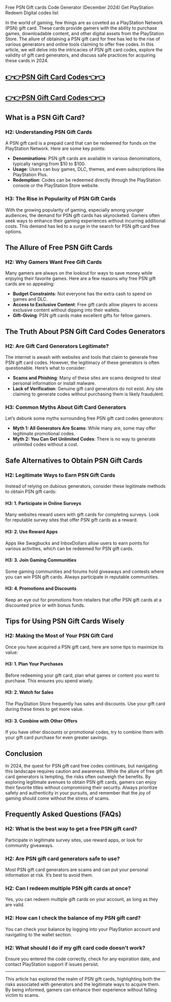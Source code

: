 Free PSN Gift cards Code Generator (December 2024) Get PlayStation Redeem Digital codes list

In the world of gaming, few things are as coveted as a PlayStation Network (PSN) gift card. These cards provide gamers with the ability to purchase games, downloadable content, and other digital assets from the PlayStation Store. The allure of obtaining a PSN gift card for free has led to the rise of various generators and online tools claiming to offer free codes. In this article, we will delve into the intricacies of PSN gift card codes, explore the validity of gift card generators, and discuss safe practices for acquiring these cards in 2024.

[👉👉PSN Gift Card Codes👈👈](https://todaylink.site/freegiftcard/)
--
[👉👉PSN Gift Card Codes👈👈](https://todaylink.site/freegiftcard/)
-


## What is a PSN Gift Card?

### H2: Understanding PSN Gift Cards

A PSN gift card is a prepaid card that can be redeemed for funds on the PlayStation Network. Here are some key points:

- **Denominations**: PSN gift cards are available in various denominations, typically ranging from $10 to $100.
- **Usage**: Users can buy games, DLC, themes, and even subscriptions like PlayStation Plus.
- **Redemption**: Codes can be redeemed directly through the PlayStation console or the PlayStation Store website.

### H3: The Rise in Popularity of PSN Gift Cards

With the growing popularity of gaming, especially among younger audiences, the demand for PSN gift cards has skyrocketed. Gamers often seek ways to enhance their gaming experiences without incurring additional costs. This demand has led to a surge in the search for PSN gift card free options.

## The Allure of Free PSN Gift Cards

### H2: Why Gamers Want Free Gift Cards

Many gamers are always on the lookout for ways to save money while enjoying their favorite games. Here are a few reasons why free PSN gift cards are so appealing:

- **Budget Constraints**: Not everyone has the extra cash to spend on games and DLC.
- **Access to Exclusive Content**: Free gift cards allow players to access exclusive content without dipping into their wallets.
- **Gift-Giving**: PSN gift cards make excellent gifts for fellow gamers.

## The Truth About PSN Gift Card Codes Generators

### H2: Are Gift Card Generators Legitimate?

The internet is awash with websites and tools that claim to generate free PSN gift card codes. However, the legitimacy of these generators is often questionable. Here’s what to consider:

- **Scams and Phishing**: Many of these sites are scams designed to steal personal information or install malware.
- **Lack of Verification**: Genuine gift card generators do not exist. Any site claiming to generate codes without purchasing them is likely fraudulent.

### H3: Common Myths About Gift Card Generators

Let’s debunk some myths surrounding free PSN gift card codes generators:

- **Myth 1: All Generators Are Scams**: While many are, some may offer legitimate promotional codes.
- **Myth 2: You Can Get Unlimited Codes**: There is no way to generate unlimited codes without a cost.

## Safe Alternatives to Obtain PSN Gift Cards

### H2: Legitimate Ways to Earn PSN Gift Cards

Instead of relying on dubious generators, consider these legitimate methods to obtain PSN gift cards:

#### H3: 1. Participate in Online Surveys

Many websites reward users with gift cards for completing surveys. Look for reputable survey sites that offer PSN gift cards as a reward.

#### H3: 2. Use Reward Apps

Apps like Swagbucks and InboxDollars allow users to earn points for various activities, which can be redeemed for PSN gift cards.

#### H3: 3. Join Gaming Communities

Some gaming communities and forums hold giveaways and contests where you can win PSN gift cards. Always participate in reputable communities.

#### H3: 4. Promotions and Discounts

Keep an eye out for promotions from retailers that offer PSN gift cards at a discounted price or with bonus funds.

## Tips for Using PSN Gift Cards Wisely

### H2: Making the Most of Your PSN Gift Card

Once you have acquired a PSN gift card, here are some tips to maximize its value:

#### H3: 1. Plan Your Purchases

Before redeeming your gift card, plan what games or content you want to purchase. This ensures you spend wisely.

#### H3: 2. Watch for Sales

The PlayStation Store frequently has sales and discounts. Use your gift card during these times to get more value.

#### H3: 3. Combine with Other Offers

If you have other discounts or promotional codes, try to combine them with your gift card purchase for even greater savings.

## Conclusion

In 2024, the quest for PSN gift card free codes continues, but navigating this landscape requires caution and awareness. While the allure of free gift card generators is tempting, the risks often outweigh the benefits. By exploring legitimate avenues to obtain PSN gift cards, gamers can enjoy their favorite titles without compromising their security. Always prioritize safety and authenticity in your pursuits, and remember that the joy of gaming should come without the stress of scams.

## Frequently Asked Questions (FAQs)

### H2: What is the best way to get a free PSN gift card?

Participate in legitimate survey sites, use reward apps, or look for community giveaways.

### H2: Are PSN gift card generators safe to use?

Most PSN gift card generators are scams and can put your personal information at risk. It’s best to avoid them.

### H2: Can I redeem multiple PSN gift cards at once?

Yes, you can redeem multiple gift cards on your account, as long as they are valid.

### H2: How can I check the balance of my PSN gift card?

You can check your balance by logging into your PlayStation account and navigating to the wallet section.

### H2: What should I do if my gift card code doesn’t work?

Ensure you entered the code correctly, check for any expiration date, and contact PlayStation support if issues persist.

---

This article has explored the realm of PSN gift cards, highlighting both the risks associated with generators and the legitimate ways to acquire them. By being informed, gamers can enhance their experience without falling victim to scams.
